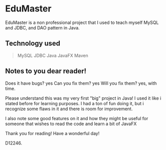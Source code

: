 # EduMaster

EduMaster is a non professional project that I used to teach myself MySQL and JDBC, and DAO pattern in Java.

## Technology used
> MySQL
> JDBC
> Java
> JavaFX
> Maven

## Notes to you dear reader!

Does it have bugs? yes
Can you fix them? yes
Will you fix them? yes, with time.

Please understand this was my very first "big" project in Java!
I used it like i stated before for learning purposes.
I had a ton of fun doing it, but i recognize some flaws in it and
there is room for improvement.

I also note some good features on it and how they might be useful
for someone that wishes to read the code and learn a bit of JavaFX

Thank you for reading!
Have a wonderful day!

D12246.
